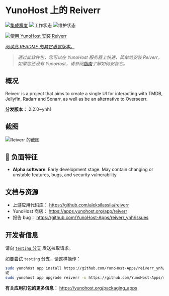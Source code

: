 <!--
注意：此 README 由 <https://github.com/YunoHost/apps/tree/master/tools/readme_generator> 自动生成
请勿手动编辑。
-->

# YunoHost 上的 Reiverr

[![集成程度](https://apps.yunohost.org/badge/integration/reiverr)](https://ci-apps.yunohost.org/ci/apps/reiverr/)
![工作状态](https://apps.yunohost.org/badge/state/reiverr)
![维护状态](https://apps.yunohost.org/badge/maintained/reiverr)

[![使用 YunoHost 安装 Reiverr](https://install-app.yunohost.org/install-with-yunohost.svg)](https://install-app.yunohost.org/?app=reiverr)

*[阅读此 README 的其它语言版本。](./ALL_README.md)*

> *通过此软件包，您可以在 YunoHost 服务器上快速、简单地安装 Reiverr。*  
> *如果您还没有 YunoHost，请参阅[指南](https://yunohost.org/install)了解如何安装它。*

## 概况

Reiverr is a project that aims to create a single UI for interacting with TMDB, Jellyfin, Radarr and Sonarr, as well as be an alternative to Overseerr.

**分发版本：** 2.2.0~ynh1

## 截图

![Reiverr 的截图](./doc/screenshots/screenshot.png)

## :red_circle: 负面特征

- **Alpha software**: Early development stage. May contain changing or unstable features, bugs, and security vulnerability.

## 文档与资源

- 上游应用代码库： <https://github.com/aleksilassila/reiverr>
- YunoHost 商店： <https://apps.yunohost.org/app/reiverr>
- 报告 bug： <https://github.com/YunoHost-Apps/reiverr_ynh/issues>

## 开发者信息

请向 [`testing` 分支](https://github.com/YunoHost-Apps/reiverr_ynh/tree/testing) 发送拉取请求。

如要尝试 `testing` 分支，请这样操作：

```bash
sudo yunohost app install https://github.com/YunoHost-Apps/reiverr_ynh/tree/testing --debug
或
sudo yunohost app upgrade reiverr -u https://github.com/YunoHost-Apps/reiverr_ynh/tree/testing --debug
```

**有关应用打包的更多信息：** <https://yunohost.org/packaging_apps>
